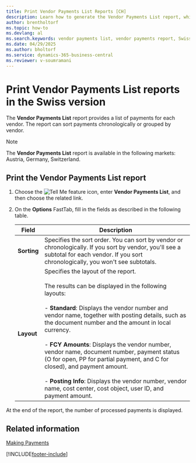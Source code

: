 ```yaml
---
title: Print Vendor Payments List Reports [CH]
description: Learn how to generate the Vendor Payments List report, which provides a detailed overview of payments for each vendor, sorted either chronologically or by vendor grouping.
author: brentholtorf
ms.topic: how-to
ms.devlang: al
ms.search.keywords: vendor payments list, vendor payments report, Swiss version
ms.date: 04/29/2025
ms.author: bholtorf
ms.service: dynamics-365-business-central
ms.reviewer: v-soumramani
---
```


# Print Vendor Payments List reports in the Swiss version

The **Vendor Payments List** report provides a list of payments for each vendor. The report can sort payments chronologically or grouped by vendor.  

> [!NOTE]
> The **Vendor Payments List** report is available in the following markets: Austria, Germany, Switzerland.

## Print the Vendor Payments List report  

1. Choose the ![Tell Me feature](../../media/ui-search/search_small.png "Tell me what you want to do") icon, enter **Vendor Payments List**, and then choose the related link.  
1. On the **Options** FastTab, fill in the fields as described in the following table.  

    |Field|Description|  
    |---------------------------------|---------------------------------------|  
    |**Sorting**|Specifies the sort order. You can sort by vendor or chronologically. If you sort by vendor, you'll see a subtotal for each vendor. If you sort chronologically, you won't see subtotals.|  
    |**Layout**|Specifies the layout of the report.<br><br/> The results can be displayed in the following layouts:<br><br/>- **Standard**: Displays the vendor number and vendor name, together with posting details, such as the document number and the amount in local currency.<br><br/>- **FCY Amounts**: Displays the vendor number, vendor name, document number, payment status (O for open, PP for partial payment, and C for closed), and payment amount.<br><br/>- **Posting Info**: Displays the vendor number, vendor name, cost center, cost object, user ID, and payment amount.|  

 At the end of the report, the number of processed payments is displayed.  

## Related information

[Making Payments](../../payables-make-payments.md)

[!INCLUDE[footer-include](../../includes/footer-banner.md)]
